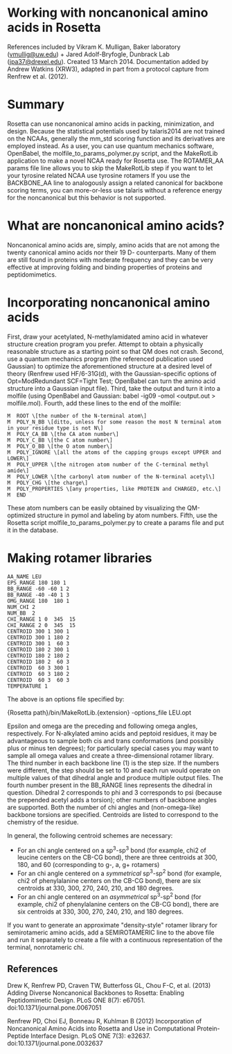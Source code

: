 # Working with noncanonical amino acids in Rosetta
References included by Vikram K. Mulligan, Baker laboratory (vmullig@uw.edu) + Jared Adolf-Bryfogle, Dunbrack Lab (jpa37@drexel.edu). Created 13 March 2014.
Documentation added by Andrew Watkins (XRW3), adapted in part from a protocol capture from Renfrew et al. (2012).

Summary
==================
Rosetta can use noncanonical amino acids in packing, minimization, and design.
Because the statistical potentials used by talaris2014 are not trained on the NCAAs, generally the mm_std scoring function and its derivatives are employed instead.
As a user, you can use quantum mechanics software, OpenBabel, the molfile_to_params_polymer.py script, and the MakeRotLib application to make a novel NCAA ready for Rosetta use.
The ROTAMER_AA params file line allows you to skip the MakeRotLib step if you want to let your tyrosine related NCAA use tyrosine rotamers
If you use the BACKBONE_AA line to analogously assign a related canonical for backbone scoring terms, you can more-or-less use talaris without a reference energy for the noncanonical but this behavior is not supported.

What are noncanonical amino acids?
==================

Noncanonical amino acids are, simply, amino acids that are not among the twenty canonical amino acids nor their 19 D- counterparts.
Many of them are still found in proteins with moderate frequency and they can be very effective at improving folding and binding properties of proteins and peptidomimetics.


Incorporating noncanonical amino acids 
==================

First, draw your acetylated, N-methylamidated amino acid in whatever structure creation program you prefer.
Attempt to obtain a physically reasonable structure as a starting point so that QM does not crash.
Second, use a quantum mechanics program (the referenced publication used Gaussian) to optimize the aforementioned structure at a desired level of theory (Renfrew used HF/6-31G(d), with the Gaussian-specific options of Opt=ModRedundant SCF=Tight Test; OpenBabel can turn the amino acid structure into a Gaussian input file).
Third, take the output and turn it into a molfile (using OpenBabel and Gaussian: babel -ig09 -omol <output.out > molfile.mol).
Fourth, add these lines to the end of the molfile:  

```
M  ROOT \[the number of the N-terminal atom\]  
M  POLY_N_BB \[ditto, unless for some reason the most N terminal atom in your residue type is not N\]  
M  POLY_CA_BB \[the CA atom number\]  
M  POLY_C_BB \[the C atom number\]  
M  POLY_O_BB \[the O atom number\]  
M  POLY_IGNORE \[all the atoms of the capping groups except UPPER and LOWER\]  
M  POLY_UPPER \[the nitrogen atom number of the C-terminal methyl amide\]  
M  POLY_LOWER \[the carbonyl atom number of the N-terminal acetyl\]  
M  POLY_CHG \[the charge\]  
M  POLY_PROPERTIES \[any properties, like PROTEIN and CHARGED, etc.\]  
M  END  
```

These atom numbers can be easily obtained by visualizing the QM-optimized structure in pymol and labeling by atom numbers. 
Fifth, use the Rosetta script molfile_to_params_polymer.py to create a params file and put it in the database.

Making rotamer libraries
==================

```
AA_NAME LEU
EPS_RANGE 180 180 1
BB_RANGE -60 -60 1 2
BB_RANGE -40 -40 1 3
OMG_RANGE 180  180 1
NUM_CHI 2
NUM_BB  2
CHI_RANGE 1 0  345  15
CHI_RANGE 2 0  345  15
CENTROID 300 1 300 1
CENTROID 300 1 180 2
CENTROID 300 1  60 3
CENTROID 180 2 300 1
CENTROID 180 2 180 2
CENTROID 180 2  60 3
CENTROID  60 3 300 1
CENTROID  60 3 180 2
CENTROID  60 3  60 3
TEMPERATURE 1
```

The above is an options file specified by:

{Rosetta path}/bin/MakeRotLib.{extension} -options_file LEU.opt

Epsilon and omega are the preceding and following omega angles, respectively.
For N-alkylated amino acids and peptoid residues, it may be advantageous to sample both cis and trans conformations (and possibly plus or minus ten degrees); for particularly special cases you may want to sample all omega values and create a three-dimensional rotamer library.
The third number in each backbone line (1) is the step size.
If the numbers were different, the step should be set to 10 and each run would operate on multiple values of that dihedral angle and produce multiple output files.
The fourth number present in the BB_RANGE lines represents the dihedral in question.
Dihedral 2 corresponds to phi and 3 corresponds to psi (because the prepended acetyl adds a torsion); other numbers of backbone angles are supported.
Both the number of chi angles and (non-omega-like) backbone torsions are specified.
Centroids are listed to correspond to the chemistry of the residue.

In general, the following centroid schemes are necessary:
-	For an chi angle centered on a sp<sup>3</sup>-sp<sup>3</sup> bond (for example, chi2 of leucine centers on the CB-CG bond), there are three centroids at 300, 180, and 60 (corresponding to g-, a, g+ rotamers)
-	For an chi angle centered on a _symmetrical_ sp<sup>3</sup>-sp<sup>2</sup> bond (for example, chi2 of phenylalanine centers on the CB-CG bond), there are six centroids at 330, 300, 270, 240, 210, and 180 degrees.
-	For an chi angle centered on an _asymmetrical_ sp<sup>3</sup>-sp<sup>2</sup> bond (for example, chi2 of phenylalanine centers on the CB-CG bond), there are six centroids at 330, 300, 270, 240, 210, and 180 degrees.

If you want to generate an approximate "density-style" rotamer library for semirotameric amino acids, add a SEMIROTAMERIC line to the above file and run it separately to create a file with a continuous representation of the terminal, nonrotameric chi.

## References

Drew K, Renfrew PD, Craven TW, Butterfoss GL, Chou F-C, et al. (2013) Adding Diverse Noncanonical Backbones to Rosetta: Enabling Peptidomimetic Design. PLoS ONE 8(7): e67051. doi:10.1371/journal.pone.0067051

Renfrew PD, Choi EJ, Bonneau R, Kuhlman B (2012) Incorporation of Noncanonical Amino Acids into Rosetta and Use in Computational Protein-Peptide Interface Design. PLoS ONE 7(3): e32637. doi:10.1371/journal.pone.0032637

